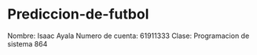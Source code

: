 # Prediccion-de-futbol
Nombre: Isaac Ayala
Numero de cuenta: 61911333
Clase: Programacion de sistema 864
